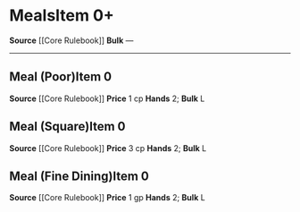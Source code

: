 ﻿---
ac: null
actions: null
alignment: null
base_item: null
bulk: L
burrow_speed: null
climb_speed: null
damage: 1d6 P
deity: null
duration: null
element: null
favored_weapon: null
fly_speed: null
fortitude: null
frequency: null
hands: '1'
hardness: null
hp: null
id: '69'
item_category: Weapons
item_subcategory: Base Weapons
land_speed: null
level: '0'
max_speed: null
name: Meals
onset: null
price: 3 gp
range: 60 ft.
rarity: Common
reflex: null
requirement: null
resistance: null
saving_throw: null
school: null
size: null
source: '[[DATABASE/source/Core Rulebook|Core Rulebook]]'
spell: null
stage: null
subcategory: service
swim_speed: null
trait: null
trigger: null
type: Weapon
usage: null
weapon_category: Simple
weapon_group: '[[DATABASE/weapongroup/Bow|Bow]]'
weapon_type: Ranged

---
# Meals<span class="item-type">Item 0+</span>

**Source** [[Core Rulebook]] 
**Bulk** —

---

## Meal (Poor)<span class="item-type">Item 0</span>

**Source** [[Core Rulebook]] 
**Price** 1 cp
**Hands** 2; **Bulk** L

## Meal (Square)<span class="item-type">Item 0</span>

**Source** [[Core Rulebook]] 
**Price** 3 cp
**Hands** 2; **Bulk** L

## Meal (Fine Dining)<span class="item-type">Item 0</span>

**Source** [[Core Rulebook]] 
**Price** 1 gp
**Hands** 2; **Bulk** L
